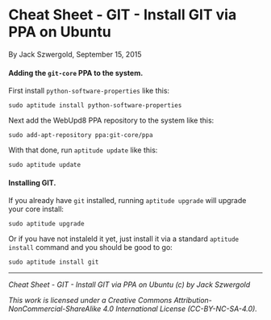 # Cheat Sheet - GIT - Install GIT via PPA on Ubuntu

By Jack Szwergold, September 15, 2015

#### Adding the `git-core` PPA to the system.

First install `python-software-properties` like this:

    sudo aptitude install python-software-properties

Next add the WebUpd8 PPA repository to the system like this:

    sudo add-apt-repository ppa:git-core/ppa

With that done, run `aptitude update` like this:

    sudo aptitude update

#### Installing GIT.

If you already have `git` installed, running `aptitude upgrade` will upgrade your core install:

    sudo aptitude upgrade

Or if you have not instaleld it yet, just install it via a standard `aptitude install` command and you should be good to go:

    sudo aptitude install git

***

*Cheat Sheet - GIT - Install GIT via PPA on Ubuntu (c) by Jack Szwergold*

*This work is licensed under a Creative Commons Attribution-NonCommercial-ShareAlike 4.0 International License (CC-BY-NC-SA-4.0).*

